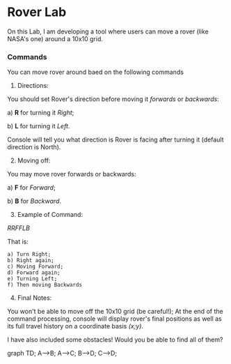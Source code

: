 # Rover Lab

On this Lab, I am developing a tool where users can move a rover (like NASA's one) around a 10x10 grid.

### Commands
You can move rover around baed on the following commands

1. Directions:

You should set Rover's direction before moving it *forwards* or *backwards*:

a) **R** for turning it *Right*;

b) **L** for turning it *Left*.

Console will tell you what direction is Rover is facing after turning it (default direction is North).

2. Moving off:

You may move rover forwards or backwards:

a) **F** for *Forward*;

b) **B** for *Backward*.

3. Example of Command:

*RRFFLB*

That is:

	a) Turn Right;
	b) Right again;
	c) Moving Forward;
	d) Forward again;
	e) Turning Left;
	f) Then moving Backwards

4. Final Notes:

You won't be able to move off the 10x10 grid (be careful!);
At the end of the command processing, console will display rover's final positions as well as its full travel history on a coordinate basis *(x;y)*.

I have also included some obstacles! Would you be able to find all of them?

graph TD;
    A-->B;
    A-->C;
    B-->D;
    C-->D;
